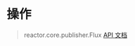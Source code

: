 # 操作

> reactor.core.publisher.Flux [API 文档](https://projectreactor.io/docs/core/release/api/reactor/core/publisher/Flux.html)